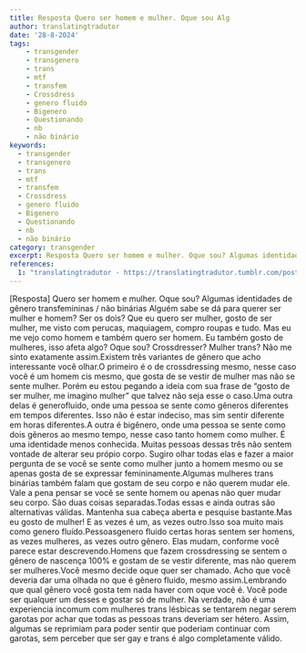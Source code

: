 ```yaml
---
title: Resposta Quero ser homem e mulher. Oque sou Alg
author: translatingtradutor
date: '28-8-2024'
tags:
    - transgender
    - transgenero
    - trans
    - mtf
    - transfem
    - Crossdress
    - genero fluido
    - Bigenero
    - Questionando
    - nb
    - não binário
keywords:
  - transgender
  - transgenero
  - trans
  - mtf
  - transfem
  - Crossdress
  - genero fluido
  - Bigenero
  - Questionando
  - nb
  - não binário
category: transgender
excerpt: Resposta Quero ser homem e mulher. Oque sou? Algumas identidades de gênero transfemininas / não binárias Alguém sabe se dá para querer ser mulher e ...
references:
  1: "translatingtradutor - https://translatingtradutor.tumblr.com/post/760064502930817024/resposta-quero-ser-homem-e-mulher-oque-sou"
---
```


[Resposta] Quero ser homem e mulher. Oque sou? Algumas identidades de gênero transfemininas / não binárias Alguém sabe se dá para querer ser mulher e homem? Ser os dois? Que eu quero ser mulher, gosto de ser mulher, me visto com perucas, maquiagem, compro roupas e tudo. Mas eu me vejo como homem e também quero ser homem. Eu também gosto de mulheres, isso afeta algo? Oque sou? Crossdresser? Mulher trans? Não me sinto exatamente assim.Existem três variantes de gênero que acho interessante você olhar.O primeiro é o de crossdressing mesmo, nesse caso você é um homem cis mesmo, que gosta de se vestir de mulher mas não se sente mulher. Porém eu estou pegando a ideia com sua frase de “gosto de ser mulher, me imagino mulher” que talvez não seja esse o caso.Uma outra delas é generofluido, onde uma pessoa se sente como gêneros diferentes em tempos diferentes. Isso não é estar indeciso, mas sim sentir diferente em horas diferentes.A outra é bigênero, onde uma pessoa se sente como dois gêneros ao mesmo tempo, nesse caso tanto homem como mulher. É uma identidade menos conhecida. Muitas pessoas dessas três não sentem vontade de alterar seu própio corpo. Sugiro olhar todas elas e fazer a maior pergunta de se você se sente como mulher junto a homem mesmo ou se apenas gosta de se expressar femininamente.Algumas mulheres trans binárias também falam que gostam de seu corpo e não querem mudar ele. Vale a pena pensar se você se sente homem ou apenas não quer mudar seu corpo. São duas coisas separadas.Todas essas e ainda outras são alternativas válidas. Mantenha sua cabeça aberta e pesquise bastante.Mas eu gosto de mulher! E as vezes é um, as vezes outro.Isso soa muito mais como genero fluído.Pessoasgenero fluido certas horas sentem ser homens, as vezes mulheres, as vezes outro gênero. Elas mudam, conforme você parece estar descrevendo.Homens que fazem crossdressing se sentem o gênero de nascença 100% e gostam de se vestir diferente, mas não querem ser mulheres.Você mesmo decide oque quer ser chamado. Acho que você deveria dar uma olhada no que é gênero fluido, mesmo assim.Lembrando que qual gênero você gosta tem nada haver com oque você é. Você pode ser qualquer um desses e gostar só de mulher. Na verdade, não é uma experiencia incomum com mulheres trans lésbicas se tentarem negar serem garotas por achar que todas as pessoas trans deveriam ser hétero. Assim, algumas se reprimiam para poder sentir que poderiam continuar com garotas, sem perceber que ser gay e trans é algo completamente válido.